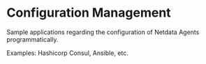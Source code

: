 # Configuration Management

Sample applications regarding the configuration of Netdata Agents programmatically. 

Examples: Hashicorp Consul, Ansible, etc.